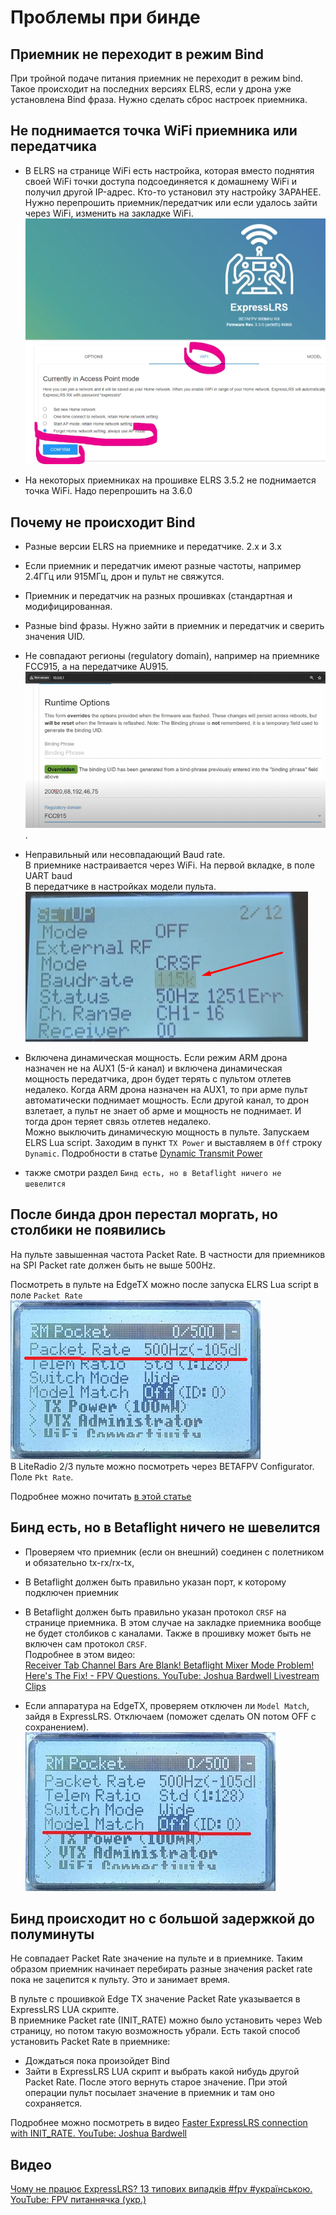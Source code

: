 # Проблемы при бинде

## Приемник не переходит в режим Bind
При тройной подаче питания приемник не переходит в режим bind. Такое происходит на последних версиях ELRS, если у дрона уже установлена Bind фраза. Нужно сделать сброс настроек приемника.  

## Не поднимается точка WiFi приемника или передатчика

- В ELRS на странице WiFi есть настройка, которая вместо поднятия своей WiFi точки доступа подсоединяется к домашнему WiFi и получил другой IP-адрес. Кто-то установил эту настройку ЗАРАНЕЕ.  
Нужно перепрошить приемник/передатчик или если удалось зайти через WiFi, изменить на закладке WiFi.  
![](ELRS_Home_WiFi.png)  

- На некоторых приемниках на прошивке ELRS 3.5.2 не поднимается точка WiFi. Надо перепрошить на 3.6.0

## Почему не происходит Bind
- Разные версии ELRS на приемнике и передатчике. 2.x и 3.x   

- Если приемник и передатчик имеют разные частоты, например 2.4ГГц или 915МГц, дрон и пульт не свяжутся.  

- Приемник и передатчик на разных прошивках (стандартная и модифицированная.  

- Разные bind фразы. Нужно зайти в приемник и передатчик и сверить значения UID.  

- Не совпадают регионы (regulatory domain), например на приемнике FCC915, а на передатчике AU915.  
![](ELRS_Region.png).  

- Неправильный или несовпадающий Baud rate.  
В приемнике настраивается через WiFi. На первой вкладке, в поле UART baud  
В передатчике в настройках модели пульта.  
![](EdgeTX_Baudrate.png)  

- Включена динамическая мощность. Если режим ARM дрона назначен не на AUX1 (5-й канал) и включена динамическая мощность передатчика, дрон будет терять с пультом отлетев недалеко. Когда ARM дрона назначен на AUX1, то при арме пульт автоматически поднимает мощность. Если другой канал, то дрон взлетает, а пульт не знает об арме и мощность не поднимает. И тогда дрон теряет связь отлетев недалеко.  
Можно выключить динамическую мощность в пульте. Запускаем ELRS Lua script. Заходим в пункт `TX Power` и выставляем в `Off` строку `Dynamic`. Подробности в статье [Dynamic Transmit Power](https://www.expresslrs.org/software/dynamic-transmit-power/)  

- также смотри раздел `Бинд есть, но в Betaflight ничего не шевелится`

## После бинда дрон перестал моргать, но столбики не появились
На пульте завышенная частота Packet Rate. В частности для приемников на SPI Packet rate должен быть не выше 500Hz.  

Посмотреть в пульте на EdgeTX можно после запуска ELRS Lua script в поле `Packet Rate`
![](Packet_Rate.png)  
В LiteRadio 2/3 пульте можно посмотреть через BETAFPV Configurator. Поле `Pkt Rate`.

Подробнее можно почитать [в этой статье](./../10_Аппаратура(Пульты)/10_Модели/10_Radiomaster/01_Pocket/12_Bind_с_Meteor85.md)  

## Бинд есть, но в Betaflight ничего не шевелится
- Проверяем что приемник (если он внешний) соединен с полетником и обязательно tx-rx/rx-tx,  

- В Betaflight должен быть правильно указан порт, к которому подключен приемник  

- В Betaflight должен быть правильно указан протокол `CRSF` на странице приемника. В этом случае на закладке приемника вообще не будет столбиков с каналами. Также в прошивку может быть не включен сам протокол `CRSF`.  
Подробнее в этом видео:  
[Receiver Tab Channel Bars Are Blank! Betaflight Mixer Mode Problem! Here's The Fix! - FPV Questions. YouTube: Joshua Bardwell Livestream Clips](https://www.youtube.com/watch?v=m8J4SILuNFI)  

- Если аппаратура на EdgeTX, проверяем отключен ли `Model Match`, зайдя в ExpressLRS. Отключаем (поможет сделать ON потом OFF с сохранением).  
![](Model_Match.jpg)  

## Бинд происходит но с большой задержкой до полуминуты
Не совпадает Packet Rate значение на пульте и в приемнике. Таким образом приемник начинает перебирать разные значения packet rate пока не зацепится к пульту. Это и занимает время.  

В пульте с прошивкой Edge TX значение Packet Rate указывается в ExpressLRS LUA скрипте.  
В приемнике Packet rate (INIT_RATE) можно было установить через Web страницу, но потом такую возможность убрали. Есть такой способ установить Packet Rate в приемнике:  
- Дождаться пока произойдет Bind  
- Зайти в ExpressLRS LUA скрипт и выбрать какой нибудь другой Packet Rate. После этого вернуть старое значение. При этой операции пульт посылает значение в приемник и там оно сохраняется.

Подробнее можно посмотреть в видео [Faster ExpressLRS connection with INIT_RATE. YouTube: Joshua Bardwell](https://www.youtube.com/watch?v=5O_yVANwYys)

## Видео
[Чому не працює ExpressLRS? 13 типових випадків #fpv #українською. YouTube: FPV питаннячка (укр.)](https://www.youtube.com/watch?v=ffJMgkCRWZk)




